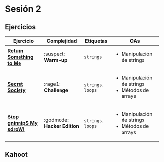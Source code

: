 # Sesión 2

## Ejercicios

| Ejercicio                                                        | Complejidad                    | Etiquetas                    | OAs                                                                               |
| ---------------------------------------------------------------- | ------------------------------ | ---------------------------- | --------------------------------------------------------------------------------- |
| [**Return Something to Me**](exercises/return-something-warmup/README.md)   | :suspect: **Warm-up**        | `strings`          | <ul><li> Manipulación de strings </li></ul>                             |
| [**Secret Society**](exercises/secret-society/README.md)                    | :rage1: **Challenge**        | `strings`, `loops` | <ul><li> Manipulación de strings </li><li> Métodos de arrays </li></ul> |     |
| [**Stop gninnipS My sdroW!**](./exercises/stop-gninnips-my-sdrow/README.md) | :godmode: **Hacker Edition** | `strings`, `loops` | <ul><li> Manipulación de strings</li><li> Métodos de arrays </li></ul>  |

## Kahoot
